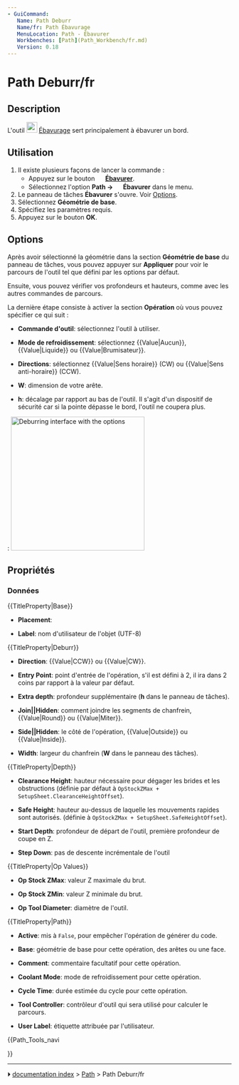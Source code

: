```yaml
---
- GuiCommand:
   Name: Path Deburr
   Name/fr: Path Ébavurage
   MenuLocation: Path - Ébavurer
   Workbenches: [Path](Path_Workbench/fr.md)
   Version: 0.18
---
```


# Path Deburr/fr

## Description

L\'outil <img alt="" src=images/Path_Deburr.svg  style="width:24px;"> [Ébavurage](Path_Deburr/fr.md) sert principalement à ébavurer un bord.



## Utilisation

1.  Il existe plusieurs façons de lancer la commande :
    -   Appuyez sur le bouton **<img src="images/Path_Deburr.svg" width=16px> [Ébavurer](Path_Deburr/fr.md)**.
    -   Sélectionnez l\'option **Path → <img src="images/Path_Deburr.svg" width=16px> Ébavurer** dans le menu.
2.  Le panneau de tâches **Ébavurer** s\'ouvre. Voir [Options](#Options.md).
3.  Sélectionnez **Géométrie de base**.
4.  Spécifiez les paramètres requis.
5.  Appuyez sur le bouton **OK**.

## Options

Après avoir sélectionné la géométrie dans la section **Géométrie de base** du panneau de tâches, vous pouvez appuyer sur **Appliquer** pour voir le parcours de l\'outil tel que défini par les options par défaut.

Ensuite, vous pouvez vérifier vos profondeurs et hauteurs, comme avec les autres commandes de parcours.

La dernière étape consiste à activer la section **Opération** où vous pouvez spécifier ce qui suit :

-    **Commande d'outil**: sélectionnez l\'outil à utiliser.

-    **Mode de refroidissement**: sélectionnez {{Value|Aucun}}, {{Value|Liquide}} ou {{Value|Brumisateur}}.

-    **Directions**: sélectionnez {{Value|Sens horaire}} (CW) ou {{Value|Sens anti-horaire}} (CCW).

-    **W**: dimension de votre arête.

-    **h**: décalage par rapport au bas de l\'outil. Il s\'agit d\'un dispositif de sécurité car si la pointe dépasse le bord, l\'outil ne coupera plus.

:   <img alt="Deburring interface with the options" src=images/Path_Deburr_Operations-tab.png  style="width:300px;">



## Propriétés



### Données


{{TitleProperty|Base}}

-    **Placement**:

-    **Label**: nom d\'utilisateur de l\'objet (UTF-8)


{{TitleProperty|Deburr}}

-    **Direction**: {{Value|CCW}} ou {{Value|CW}}.

-    **Entry Point**: point d\'entrée de l\'opération, s\'il est défini à 2, il ira dans 2 coins par rapport à la valeur par défaut.

-    **Extra depth**: profondeur supplémentaire (**h** dans le panneau de tâches).

-    **Join||Hidden**: comment joindre les segments de chanfrein, {{Value|Round}} ou {{Value|Miter}}.

-    **Side||Hidden**: le côté de l\'opération, {{Value|Outside}} ou {{Value|Inside}}.

-    **Width**: largeur du chanfrein (**W** dans le panneau des tâches).


{{TitleProperty|Depth}}

-    **Clearance Height**: hauteur nécessaire pour dégager les brides et les obstructions (définie par défaut à `OpStockZMax + SetupSheet.ClearanceHeightOffset`).

-    **Safe Height**: hauteur au-dessus de laquelle les mouvements rapides sont autorisés. (définie à `OpStockZMax + SetupSheet.SafeHeightOffset`).

-    **Start Depth**: profondeur de départ de l\'outil, première profondeur de coupe en Z.

-    **Step Down**: pas de descente incrémentale de l\'outil


{{TitleProperty|Op Values}}

-    **Op Stock ZMax**: valeur Z maximale du brut.

-    **Op Stock ZMin**: valeur Z minimale du brut.

-    **Op Tool Diameter**: diamètre de l\'outil.


{{TitleProperty|Path}}

-    **Active**: mis à `False`, pour empêcher l\'opération de générer du code.

-    **Base**: géométrie de base pour cette opération, des arêtes ou une face.

-    **Comment**: commentaire facultatif pour cette opération.

-    **Coolant Mode**: mode de refroidissement pour cette opération.

-    **Cycle Time**: durée estimée du cycle pour cette opération.

-    **Tool Controller**: contrôleur d\'outil qui sera utilisé pour calculer le parcours.

-    **User Label**: étiquette attribuée par l\'utilisateur.





{{Path_Tools_navi

}}



---
⏵ [documentation index](../README.md) > [Path](Path_Workbench.md) > Path Deburr/fr

